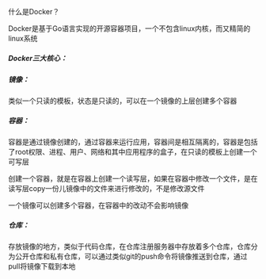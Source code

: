 什么是Docker？

Docker是基于Go语言实现的开源容器项目，一个不包含linux内核，而又精简的linux系统



##### Docker三大核心：

##### 镜像：

类似一个只读的模板，状态是只读的，可以在一个镜像的上层创建多个容器



##### 容器：

容器是通过镜像创建的，通过容器来运行应用，容器间是相互隔离的，容器是包括了root权限、进程、用户、网络和其中应用程序的盒子，在只读的模板上创建一个可写层

创建一个容器，就是在容器上创建一个读写层，如果在容器中修改一个文件，是在读写层copy一份儿镜像中的文件来进行修改的，不是修改源文件

一个镜像可以创建多个容器，在容器中的改动不会影响镜像



##### 仓库：

存放镜像的地方，类似于代码仓库，在仓库注册服务器中存放着多个仓库，仓库分为公开仓库和私有仓库，可以通过类似git的push命令将镜像推送到仓库，通过pull将镜像下载到本地
